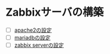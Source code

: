 # Zabbixサーバの構築
- [ ] [apache2の設定](apache2)
- [ ] [mariadbの設定](mariadb)
- [ ] [zabbix serverの設定](zabbix)
